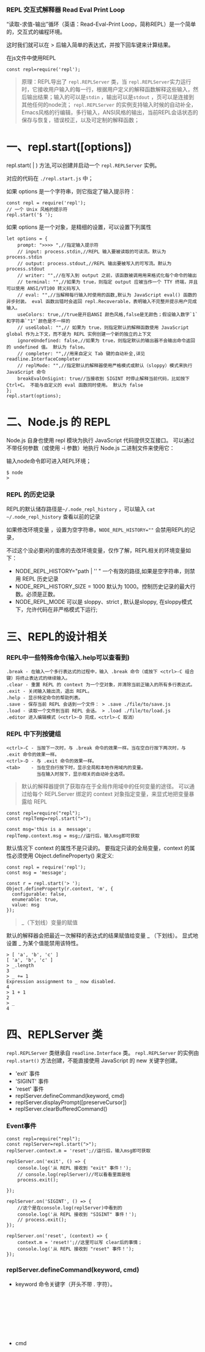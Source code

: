 ### REPL 交互式解释器 Read Eval Print Loop

“读取-求值-输出”循环（英语：Read-Eval-Print Loop，简称REPL）是一个简单的，交互式的编程环境。

这时我们就可以在 > 后输入简单的表达式，并按下回车键来计算结果。

在js文件中使用REPL

    const repl=require('repl');

> 原理：REPL导出了 `repl.REPLServer` 类，当 `repl.REPLServer`实力运行时，它接收用户输入的每一行，根据用户定义的解释函数解释这些输入，然后输出结果；输入的可以是`stdin` ，输出可以是`stdout` ，页可以是连接到其他任何的node流；
> `repl.REPLServer` 的实例支持输入时候的自动补全，Emacs风格的行编辑，多行输入，ANSI风格的输出，当前REPL会话状态的保存与恢复，错误校正，以及可定制的解释函数；

# 一、repl.start([options])

repl.start(<Object> | <string>) 方法,可以创建并启动一个  `repl.REPLServer` 实例。

对应的代码在  `./repl.start.js` 中；

如果 options 是一个字符串，则它指定了输入提示符：

    const repl = require('repl');
    // 一个 Unix 风格的提示符
    repl.start('$ ');

如果 options 是一个对象，是精细的设置，可以设置下列属性

    let options = {
        prompt: ">>>> ",//指定输入提示符
        // input: process.stdin,//REPL 输入要被读取的可读流。默认为 process.stdin
        // output: process.stdout,//REPL 输出要被写入的可写流。默认为 process.stdout
        // writer: "",//在写入到 output 之前，该函数被调用用来格式化每个命令的输出
        // terminal: "",//如果为 true，则指定 output 应被当作一个 TTY 终端，并且可以使用 ANSI/VT100 转义码写入
        // eval: "",//当解释每行输入时使用的函数,默认为 JavaScript eval() 函数的异步封装。 eval 函数出错时会返回 repl.Recoverable，表明输入不完整并提示用户完成输入。
        useColors: true,//true是开启ANSI 颜色风格,false是无颜色；假设输入数字`1`和字符串`"1"`颜色是不一样的
        // useGlobal: "",// 如果为 true，则指定默认的解释函数使用 JavaScript global 作为上下文，而不是为 REPL 实例创建一个新的独立的上下文
        ignoreUndefined: false,//如果为 true，则指定默认的输出器不会输出命令返回的 undefined 值。 默认为 false。
        // completer: "",//用来自定义 Tab 键的自动补全,详见 readline.InterfaceCompleter
        // replMode: "",//指定默认的解释器使用严格模式或默认（sloppy）模式来执行 JavaScript 命令
        breakEvalOnSigint: true//当接收到 SIGINT 时停止解释当前代码，比如按下 Ctrl+C。 不能与自定义的 eval 函数同时使用。 默认为 false
    };
    repl.start(options);


# 二、Node.js 的 REPL

Node.js 自身也使用 repl 模块为执行 JavaScript 代码提供交互接口。 可以通过不带任何参数（或使用 -i 参数）地执行 Node.js 二进制文件来使用它：

输入node命令即可进入REPL环境；

    $ node
    > 

### REPL 的历史记录

REPL的默认储存路径是`~/.node_repl_history` ，可以输入  `cat ~/.node_repl_history` 查看以前的记录

如果修改环境变量 ，设置为空字符串，`NODE_REPL_HISTORY=""` 会禁用REPL的记录，

不过这个没必要闲的蛋疼的去改环境变量，仅作了解，REPL相关的环境变量如下：

- NODE_REPL_HISTORY="path | '' "  一个有效的路径,如果是空字符串，则禁用 REPL 历史记录
- NODE_REPL_HISTORY_SIZE = 1000   默认为 1000。控制历史记录的最大行数。必须是正数。
- NODE_REPL_MODE             可以是 sloppy、strict , 默认是sloppy, 在sloppy模式下，允许代码在非严格模式下运行;


# 三、REPL的设计相关

### REPL中一些特殊命令(输入.help可以查看到)

    .break - 在输入一个多行表达式的过程中，输入 .break 命令（或按下 <ctrl>-C 组合键）将终止表达式的继续输入。
    .clear - 重置 REPL 的 context 为一个空对象，并清除当前正输入的所有多行表达式。
    .exit - 关闭输入输出流，退出 REPL。
    .help - 显示特定命令的帮助列表。
    .save - 保存当前 REPL 会话到一个文件： > .save ./file/to/save.js
    .load - 读取一个文件到当前 REPL 会话。 > .load ./file/to/load.js
    .editor 进入编辑模式（<ctrl>-D 完成，<ctrl>-C 取消）

### REPL 中下列按键组

    <ctrl>-C - 当按下一次时，与 .break 命令的效果一样。当在空白行按下两次时，与 .exit 命令的效果一样。
    <ctrl>-D - 与 .exit 命令的效果一样。
    <tab>    - 当在空白行按下时，显示全局和本地作用域内的变量。
               当在输入时按下，显示相关的自动补全选项。

> 默认的解释器提供了获取存在于全局作用域中的任何变量的途径。 可以通过给每个 REPLServer 绑定的 context 对象指定变量，来显式地把变量暴露给 REPL
    
    const repl=require("repl");
    const replTemp=repl.start(">");
    
    const msg='this is a  message';
    replTemp.context.msg = msg;//运行后，输入msg即可获取
    
默认情况下 context 的属性不是只读的。 要指定只读的全局变量，context 的属性必须使用 Object.defineProperty() 来定义:

    const repl = require('repl');
    const msg = 'message';
    
    const r = repl.start('> ');
    Object.defineProperty(r.context, 'm', {
      configurable: false,
      enumerable: true,
      value: msg
    });
    
    
> _（下划线）变量的赋值

默认的解释器会把最近一次解释的表达式的结果赋值给变量 _ （下划线）。 显式地设置 _ 为某个值能禁用该特性。


    > [ 'a', 'b', 'c' ]
    [ 'a', 'b', 'c' ]
    > _.length
    3
    > _ += 1
    Expression assignment to _ now disabled.
    4
    > 1 + 1
    2
    > _
    4


# 四、REPLServer 类

`repl.REPLServer` 类继承自 `readline.Interface` 类。 `repl.REPLServer` 的实例由 `repl.start()` 方法创建，不能直接使用 JavaScript 的 new 关键字创建。

- 'exit' 事件
- 'SIGINT' 事件
- 'reset' 事件
- replServer.defineCommand(keyword, cmd)
- replServer.displayPrompt([preserveCursor])
- replServer.clearBufferedCommand()

### Event事件

    const repl=require("repl");
    const replServer=repl.start(">");
    replServer.context.m = 'reset';//运行后，输入msg即可获取
    
    replServer.on('exit', () => {
        console.log('从 REPL 接收到 "exit" 事件！');
        // console.log(replServer)//可以看看里面是啥
        process.exit();
    
    });
    
    replServer.on('SIGINT', () => {
        //这个是在console.log(replServer)中看到的
        console.log('从 REPL 接收到 "SIGINT" 事件！');
        // process.exit();
    });
    
    replServer.on('reset', (context) => {
        context.m = 'reset!';//这里可以写 clear后的事情；
        console.log('从 REPL 接收到 "reset" 事件！');
    });

### replServer.defineCommand(keyword, cmd)

- keyword <string> 命令关键字（开头不带 . 字符）。
- cmd <Object> | <Function> 当命令被执行时调用的函数。

replServer.defineCommand() 方法用于添加新的前缀为 . 的命令到 REPL 实例。 这些命令通过输入一个 . 加 keyword 来调用。 

cmd 可以是一个函数或一个具有以下属性的对象：

- help <string> 当键入 .help 时显示的帮助说明（可选）。
- action <Function> 要执行的函数，可接受一个字符串参数。

代码参见  `defineCommand.js`

# 五、REPL的应用

> REPL用途：做DEMO演示使用,批量处理；

在构造时，通过在 `writer` 选项传入一个新的函数，可以完全地自定义一个 `repl.REPLServer` 实例的输出。 例子，把输入的任何文本转换为大写：


    const repl = require('repl');
    
    const r = repl.start({ prompt: '> ', eval: myEval, writer: myWriter });
    
    function myEval(cmd, context, filename, callback) {
      callback(null, cmd);
    }
    
    function myWriter(output) {
      return output.toUpperCase();
    }
    
